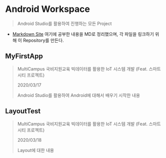 # Android Workspace

> Android Studio를 활용하여 진행하는 모든 Project

* [Markdown Site](https://github.com/TunaHG/TIL/tree/master/Android) 여기에 공부한 내용을 MD로 정리했으며, 각 파일을 링크하기 위해 이 Repository를 만든다.

## MyFirstApp

> MultiCampus 국비지원교육 빅데이터를 활용한 IoT 시스템 개발 (Feat. 스마트시티 프로젝트)
>
> 2020/03/17
>
> Android Studio를 활용하여 Android에 대해서 배우기 시작한 내용

## LayoutTest

> MultiCampus 국비지원교육 빅데이터를 활용한 IoT 시스템 개발 (Feat. 스마트시티 프로젝트)
>
> 2020/03/18
>
> Layout에 대한 내용